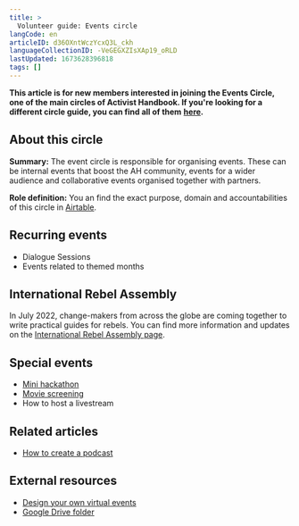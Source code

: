 ```yaml
---
title: >
  Volunteer guide: Events circle
langCode: en
articleID: d36OXntWczYcxQ3L_ckh
languageCollectionID: -VeGEGXZIsXAp19_oRLD
lastUpdated: 1673628396818
tags: []
---
```


**This article is for new members interested in joining the Events Circle, one of the main circles of Activist Handbook. If you're looking for a different circle guide, you can find all of them** [**here**](/support)**.**

## About this circle

**Summary:** The event circle is responsible for organising events. These can be internal events that boost the AH community, events for a wider audience and collaborative events organised together with partners.

**Role definition:** You an find the exact purpose, domain and accountabilities of this circle in [Airtable](https://airtable.com/shrnow8KNDUtO4oGq/tblTRJuhY3VDCNwJr/viwQ80eK0aE226gpv/recHZ7kAZgrlcuUkn).

## Recurring events

-   Dialogue Sessions
-   Events related to themed months

## International Rebel Assembly

In July 2022, change-makers from across the globe are coming together to write practical guides for rebels. You can find more information and updates on the [International Rebel Assembly page](/rebelassembly).

## Special events

-   [Mini hackathon](mini-hackathon)
-   [Movie screening](/support/events/movie-screening)
-   How to host a livestream

## Related articles

-   [How to create a podcast](/support/events/podcastguide)

## External resources

-   [Design your own virtual events](https://foundation.mozilla.org/en/blog/mozfest-resources-to-design-your-own-virtual-events/)
-   [Google Drive folder](https://drive.google.com/drive/folders/1AgKDOhCp_2FnsnYRLNkfwwggUhK5rTz-)